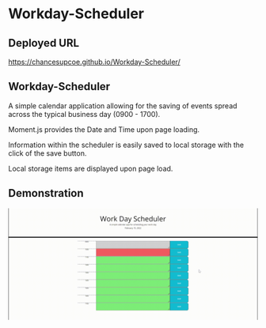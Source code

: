 # Workday-Scheduler

## Deployed URL

https://chancesupcoe.github.io/Workday-Scheduler/

## Workday-Scheduler
A simple calendar application allowing for the saving of events spread across the typical business day (0900 - 1700).

Moment.js provides the Date and Time upon page loading.

Information within the scheduler is easily saved to local storage with the click of the save button. 

Local storage items are displayed upon page load.

## Demonstration

![](./Work-Day-Scheduler.gif)
